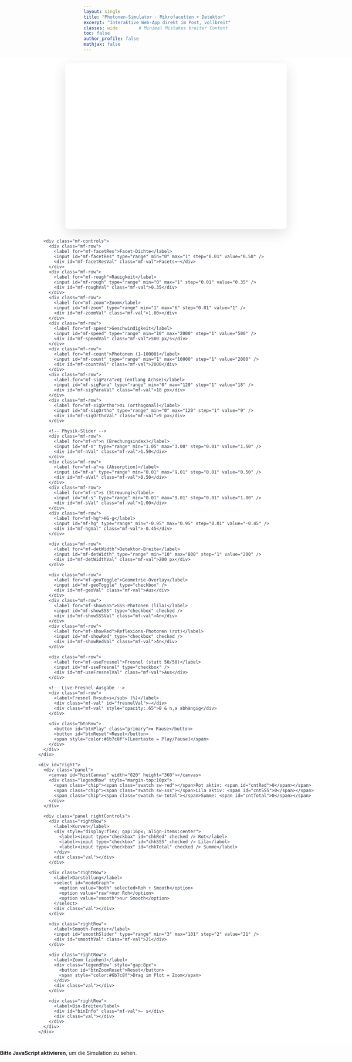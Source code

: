```yaml
---
layout: single
title: "Photonen-Simulator · Mikrofacetten + Detektor"
excerpt: "Interaktive Web-App direkt im Post, vollbreit"
classes: wide        # Minimal Mistakes breiter Content
toc: false
author_profile: false
mathjax: false
---
```


<style>
/* ===== Full-bleed Wrapper, berührt die Ränder ===== */
.mm-bleed {
  width: 100vw;
  margin-left: calc(50% - 50vw);
  margin-right: calc(50% - 50vw);
}

/* ===== App-Scope: nichts global (kein body) ===== */
:root{
  --mf-air:#87CEEB;      /* Luft */
  --mf-mat:#b99b71;      /* Material */
  --mf-line:#1c2a38;     /* Interface */
  --mf-accent:#2f81f7;
  --mf-muted:#6b7c8f;
  --photon-reflect:#ff5d2a;  /* rot */
  --photon-sss:#8a2be2;      /* lila */
  --mf-emitter:#00bcd4;      /* Emitter */
  --ovl-plane:#6b5cff;       /* lila Linie */
  --ovl-in:#00bcd4;          /* cyan Linie */
  --ovl-arc:#202939;         /* Winkelbogen */
  --ovl-fit:#2ecc71;         /* grün */
  --detector:#f0b93a;        /* Detektor */
  --total:#111;              /* Summenkurve */
}

/* Root der App – nix global anfassen */
.mm-sim {
  box-sizing: border-box;
  display: grid;
  grid-template-columns: minmax(420px, 1fr) minmax(520px, 46vw);
  gap: 0;
  align-items: start;
  background: #fff;
  color: #2b3645;
  padding: 0;
}

/* Linke Seite */
.mm-sim #left{
  display:flex; flex-direction:column; align-items:center; gap:12px;
  padding:14px 16px;
}
.mm-sim .mf-box{ width:min(160mm, 95%); height:120mm; position:relative; }
.mm-sim .mf-canvas{ width:100%; height:100%; display:block; border-radius:10px; box-shadow:0 12px 38px rgba(0,0,0,.12); background:transparent; }

.mm-sim .mf-controls{ display:grid; gap:8px; width:min(160mm, 95%); }
.mm-sim .mf-row{ display:grid; grid-template-columns: 180px minmax(0,1fr) 140px; align-items:center; gap:10px; }
.mm-sim .mf-row label{ color:var(--mf-muted); font-weight:700; white-space:nowrap }
.mm-sim .mf-val{ justify-self:end; color:var(--mf-accent); font-weight:800; white-space:nowrap; overflow:hidden; text-overflow:ellipsis }
.mm-sim input[type=range]{ -webkit-appearance:none; width:100%; height:6px; border-radius:999px; background:#d0d7de; outline:none; cursor:pointer }
.mm-sim input[type=range]::-webkit-slider-thumb{ -webkit-appearance:none; width:16px; height:16px; border-radius:50%; background:var(--mf-accent); box-shadow:0 0 0 3px rgba(47,129,247,.18) }
.mm-sim input[type=checkbox]{ width:18px; height:18px; }
.mm-sim .btnRow{ display:flex; gap:8px; align-items:center; }
.mm-sim button{ appearance:none; border:1px solid #d5dbe0; background:#fff; border-radius:8px; padding:8px 12px; font-weight:600; cursor:pointer; box-shadow:0 1px 2px rgba(0,0,0,.04) }
.mm-sim button:hover{ background:#f2f5f8 }
.mm-sim .primary{ background:#0d6efd; color:#fff; border-color:#0d6efd }
.mm-sim .primary:hover{ background:#0b5ed7 }

/* Rechte Seite */
.mm-sim #right{
  display:flex; flex-direction:column; background:#eef2f6; padding:16px; gap:14px; overflow:hidden;
  border-left:1px solid #e4e7eb;
}
.mm-sim .panel{ background:#fff; border:1px solid #e4e7eb; border-radius:12px; box-shadow:0 10px 24px rgba(0,0,0,.10); padding:14px }
.mm-sim #histCanvas{ width:100%; height:360px; border-radius:10px; border:1px solid #e4e7eb; background:#fff; display:block }
.mm-sim .legendRow{ display:flex; flex-wrap:wrap; gap:12px; align-items:center; }
.mm-sim .chip{ padding:2px 6px; border-radius:999px; background:#f2f5f8; border:1px solid #e4e7eb; font-weight:700 }
.mm-sim .swatch{ display:inline-block; width:12px; height:12px; border-radius:3px; margin-right:6px; vertical-align:middle }
.mm-sim .sw-red{ background: var(--photon-reflect) }
.mm-sim .sw-sss{ background: var(--photon-sss) }
.mm-sim .sw-total{ background: var(--total) }
.mm-sim .rightControls{ display:grid; gap:10px }
.mm-sim .rightRow{ display:grid; grid-template-columns: 140px 1fr 140px; align-items:center; gap:10px }
.mm-sim .rightRow .val{ text-align:right; font-weight:800; color:#0d6efd }
.mm-sim .rightRow input[type=checkbox]{ width:18px; height:18px; }
.mm-sim .rightRow select{ padding:6px 10px; border-radius:8px; border:1px solid #d5dbe0; background:#fff; font-weight:600 }

/* Vollbreit auf kleinen Screens: Stapeln */
@media (max-width: 1100px){
  .mm-sim { grid-template-columns: 1fr; }
  .mm-sim #right { border-left: none; }
}

/* Optional: App oben/unten vom Theme etwas absetzen */
.mm-sim { margin: 0; }
.mm-bleed + .page__comments { margin-top: 1rem; }
</style>

<div class="mm-bleed">
  <div class="mm-sim" id="mf-app">
    <div id="left">
      <div class="mf-box">
        <canvas id="mf-view" class="mf-canvas" width="1600" height="1200" aria-label="Rauigkeitskasten"></canvas>
      </div>

      <div class="mf-controls">
        <div class="mf-row">
          <label for="mf-facetRes">Facet-Dichte</label>
          <input id="mf-facetRes" type="range" min="0" max="1" step="0.01" value="0.50" />
          <div id="mf-facetResVal" class="mf-val">Facets≈—</div>
        </div>
        <div class="mf-row">
          <label for="mf-rough">Rauigkeit</label>
          <input id="mf-rough" type="range" min="0" max="1" step="0.01" value="0.35" />
          <div id="mf-roughVal" class="mf-val">0.35</div>
        </div>
        <div class="mf-row">
          <label for="mf-zoom">Zoom</label>
          <input id="mf-zoom" type="range" min="1" max="6" step="0.01" value="1" />
          <div id="mf-zoomVal" class="mf-val">1.00×</div>
        </div>
        <div class="mf-row">
          <label for="mf-speed">Geschwindigkeit</label>
          <input id="mf-speed" type="range" min="10" max="2000" step="1" value="500" />
          <div id="mf-speedVal" class="mf-val">500 px/s</div>
        </div>
        <div class="mf-row">
          <label for="mf-count">Photonen (1–10000)</label>
          <input id="mf-count" type="range" min="1" max="10000" step="1" value="2000" />
          <div id="mf-countVal" class="mf-val">2000</div>
        </div>
        <div class="mf-row">
          <label for="mf-sigPara">σ∥ (entlang Achse)</label>
          <input id="mf-sigPara" type="range" min="0" max="120" step="1" value="18" />
          <div id="mf-sigParaVal" class="mf-val">18 px</div>
        </div>
        <div class="mf-row">
          <label for="mf-sigOrtho">σ⊥ (orthogonal)</label>
          <input id="mf-sigOrtho" type="range" min="0" max="120" step="1" value="9" />
          <div id="mf-sigOrthoVal" class="mf-val">9 px</div>
        </div>

        <!-- Physik-Slider -->
        <div class="mf-row">
          <label for="mf-n">n (Brechungsindex)</label>
          <input id="mf-n" type="range" min="1.05" max="3.00" step="0.01" value="1.50" />
          <div id="mf-nVal" class="mf-val">1.50</div>
        </div>
        <div class="mf-row">
          <label for="mf-a">a (Absorption)</label>
          <input id="mf-a" type="range" min="0.01" max="9.01" step="0.01" value="0.50" />
          <div id="mf-aVal" class="mf-val">0.50</div>
        </div>
        <div class="mf-row">
          <label for="mf-s">s (Streuung)</label>
          <input id="mf-s" type="range" min="0.01" max="9.01" step="0.01" value="1.00" />
          <div id="mf-sVal" class="mf-val">1.00</div>
        </div>
        <div class="mf-row">
          <label for="mf-hg">HG-g</label>
          <input id="mf-hg" type="range" min="-0.95" max="0.95" step="0.01" value="-0.45" />
          <div id="mf-hgVal" class="mf-val">-0.45</div>
        </div>

        <div class="mf-row">
          <label for="mf-detWidth">Detektor-Breite</label>
          <input id="mf-detWidth" type="range" min="10" max="800" step="1" value="200" />
          <div id="mf-detWidthVal" class="mf-val">200 px</div>
        </div>

        <div class="mf-row">
          <label for="mf-geoToggle">Geometrie-Overlay</label>
          <input id="mf-geoToggle" type="checkbox" />
          <div id="mf-geoVal" class="mf-val">Aus</div>
        </div>
        <div class="mf-row">
          <label for="mf-showSSS">SSS-Photonen (lila)</label>
          <input id="mf-showSSS" type="checkbox" checked />
          <div id="mf-showSSSVal" class="mf-val">An</div>
        </div>
        <div class="mf-row">
          <label for="mf-showRed">Reflexions-Photonen (rot)</label>
          <input id="mf-showRed" type="checkbox" checked />
          <div id="mf-showRedVal" class="mf-val">An</div>
        </div>

        <div class="mf-row">
          <label for="mf-useFresnel">Fresnel (statt 50/50)</label>
          <input id="mf-useFresnel" type="checkbox" />
          <div id="mf-useFresnelVal" class="mf-val">Aus</div>
        </div>

        <!-- Live-Fresnel-Ausgabe -->
        <div class="mf-row">
          <label>Fresnel R<sub>s</sub> (%)</label>
          <div class="mf-val" id="fresnelVal">—</div>
          <div class="mf-val" style="opacity:.65">θ & n,a abhängig</div>
        </div>

        <div class="btnRow">
          <button id="btnPlay" class="primary">⏸︎ Pause</button>
          <button id="btnReset">Reset</button>
          <span style="color:#6b7c8f">[Leertaste = Play/Pause]</span>
        </div>
      </div>
    </div>

    <div id="right">
      <div class="panel">
        <canvas id="histCanvas" width="820" height="360"></canvas>
        <div class="legendRow" style="margin-top:10px">
          <span class="chip"><span class="swatch sw-red"></span>Rot aktiv: <span id="cntRed">0</span></span>
          <span class="chip"><span class="swatch sw-sss"></span>Lila aktiv: <span id="cntSSS">0</span></span>
          <span class="chip"><span class="swatch sw-total"></span>Summe: <span id="cntTotal">0</span></span>
        </div>
      </div>

      <div class="panel rightControls">
        <div class="rightRow">
          <label>Kurven</label>
          <div style="display:flex; gap:16px; align-items:center">
            <label><input type="checkbox" id="chkRed" checked /> Rot</label>
            <label><input type="checkbox" id="chkSSS" checked /> Lila</label>
            <label><input type="checkbox" id="chkTotal" checked /> Summe</label>
          </div>
          <div class="val"></div>
        </div>

        <div class="rightRow">
          <label>Darstellung</label>
          <select id="modeGraph">
            <option value="both" selected>Roh + Smooth</option>
            <option value="raw">nur Roh</option>
            <option value="smooth">nur Smooth</option>
          </select>
          <div class="val"></div>
        </div>

        <div class="rightRow">
          <label>Smooth-Fenster</label>
          <input id="smoothSlider" type="range" min="3" max="101" step="2" value="21" />
          <div id="smoothVal" class="mf-val">21</div>
        </div>

        <div class="rightRow">
          <label>Zoom (ziehen)</label>
          <div class="legendRow" style="gap:8px">
            <button id="btnZoomReset">Reset</button>
            <span style="color:#6b7c8f">Drag im Plot = Zoom</span>
          </div>
          <div class="val"></div>
        </div>

        <div class="rightRow">
          <label>Bin-Breite</label>
          <div id="binInfo" class="mf-val">— s</div>
          <div class="val"></div>
        </div>
      </div>
    </div>
  </div>
</div>

<noscript><p><strong>Bitte JavaScript aktivieren</strong>, um die Simulation zu sehen.</p></noscript>

<!-- App-Skripte vom Repo -->
<script src="{{ '/assets/engine.js' | relative_url }}"></script>
<script src="{{ '/assets/app.js' | relative_url }}"></script>
